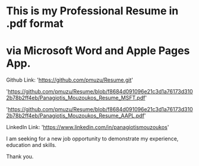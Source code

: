 # This is my Professional Resume in .pdf format 

# via Microsoft Word and Apple Pages App.

Github Link: 'https://github.com/pmuzu/Resume.git'

'https://github.com/pmuzu/Resume/blob/f8684d091096e21c3d1a76173d3102b78b2ff4eb/Panagiotis_Mouzoukos_Resume_MSFT.pdf'

'https://github.com/pmuzu/Resume/blob/f8684d091096e21c3d1a76173d3102b78b2ff4eb/Panagiotis_Mouzoukos_Resume_AAPL.pdf'

LinkedIn Link: 'https://www.linkedin.com/in/panagiotismouzoukos'

I am seeking for a new job opportunity to demonstrate my experience, education and skills.

Thank you.
